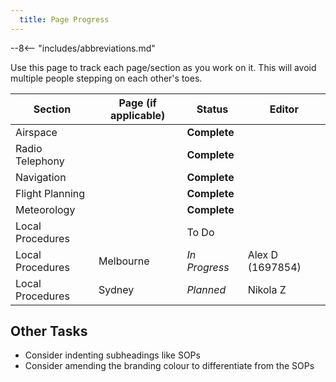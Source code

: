 ```yaml
---
  title: Page Progress
---
```


--8<-- "includes/abbreviations.md"

Use this page to track each page/section as you work on it. This will avoid multiple people stepping on each other's toes.

| Section | Page (if applicable) | Status | Editor |
| --- | --- | --- | --- |
| Airspace | | **Complete** | |
| Radio Telephony | | **Complete** | |
| Navigation | | **Complete** | |
| Flight Planning | | **Complete** | |
| Meteorology | | **Complete** | |
| Local Procedures | | To Do | |
| Local Procedures | Melbourne | *In Progress* | Alex D (1697854) |
| Local Procedures | Sydney | *Planned* | Nikola Z |

## Other Tasks
- Consider indenting subheadings like SOPs
- Consider amending the branding colour to differentiate from the SOPs